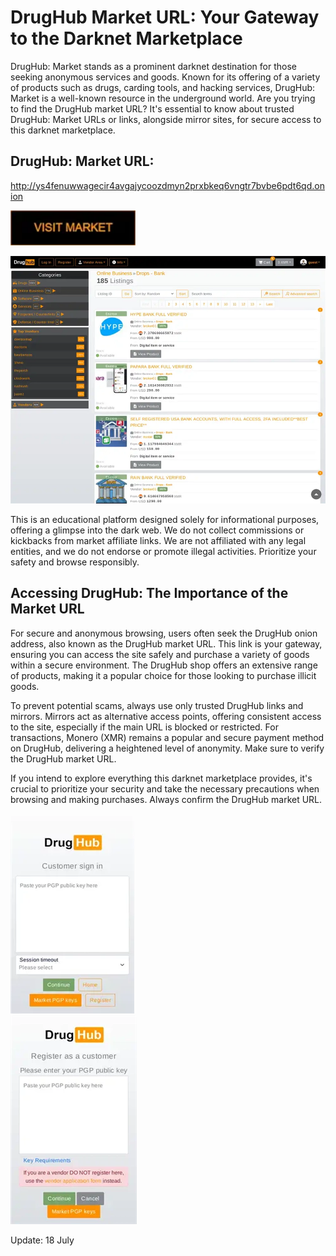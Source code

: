 # DrugHub Market URL: Your Gateway to the Darknet Marketplace

DrugHub: Market stands as a prominent darknet destination for those seeking anonymous services and goods. Known for its offering of a variety of products such as drugs, carding tools, and hacking services, DrugHub: Market is a well-known resource in the underground world. Are you trying to find the DrugHub market URL? It's essential to know about trusted DrugHub: Market URLs or links, alongside mirror sites, for secure access to this darknet marketplace.

## DrugHub: Market URL:

http://ys4fenuwwagecir4avgajycoozdmyn2prxbkeq6vngtr7bvbe6pdt6qd.onion

[<img src="/processed/pool.webp" width="200">](http://ys4fenuwwagecir4avgajycoozdmyn2prxbkeq6vngtr7bvbe6pdt6qd.onion)


<a href="http://ys4fenuwwagecir4avgajycoozdmyn2prxbkeq6vngtr7bvbe6pdt6qd.onion"><img src="/processed/corner.webp" alt="image" style="max-width: 100%;"><a>

This is an educational platform designed solely for informational purposes, offering a glimpse into the dark web. We do not collect commissions or kickbacks from market affiliate links. We are not affiliated with any legal entities, and we do not endorse or promote illegal activities. Prioritize your safety and browse responsibly.

## Accessing DrugHub: The Importance of the Market URL

For secure and anonymous browsing, users often seek the DrugHub onion address, also known as the DrugHub market URL. This link is your gateway, ensuring you can access the site safely and purchase a variety of goods within a secure environment. The DrugHub shop offers an extensive range of products, making it a popular choice for those looking to purchase illicit goods.

To prevent potential scams, always use only trusted DrugHub links and mirrors. Mirrors act as alternative access points, offering consistent access to the site, especially if the main URL is blocked or restricted. For transactions, Monero (XMR) remains a popular and secure payment method on DrugHub, delivering a heightened level of anonymity. Make sure to verify the DrugHub market URL.

If you intend to explore everything this darknet marketplace provides, it's crucial to prioritize your security and take the necessary precautions when browsing and making purchases. Always confirm the DrugHub market URL.


<a href="http://ys4fenuwwagecir4avgajycoozdmyn2prxbkeq6vngtr7bvbe6pdt6qd.onion"><img src="/processed/system.webp" alt="image" style="max-width: 100%;"><a>  
<a href="http://ys4fenuwwagecir4avgajycoozdmyn2prxbkeq6vngtr7bvbe6pdt6qd.onion"><img src="/processed/maximized.webp" alt="image" style="max-width: 100%;"><a>

Update:  18 July